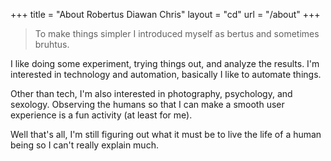 +++
title = "About Robertus Diawan Chris"
layout = "cd"
url = "/about"
+++

> To make things simpler I introduced myself as bertus and sometimes bruhtus.

I like doing some experiment, trying things out, and analyze the results.
I'm interested in technology and automation, basically I like to automate things.

Other than tech, I'm also interested in photography, psychology, and sexology.
Observing the humans so that I can make a smooth user experience is a fun activity (at least for me).

Well that's all, I'm still figuring out what it must be to live the life of a human being so I can't really explain much.

